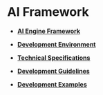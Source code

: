 # AI Framework<a name="EN-US_TOPIC_0000001157479361"></a>

-   **[AI Engine Framework](ai-engine-framework.md)**  

-   **[Development Environment](development-environment.md)**  

-   **[Technical Specifications](technical-specifications.md)**  

-   **[Development Guidelines](development-guidelines.md)**  

-   **[Development Examples](development-examples.md)**  


